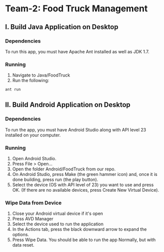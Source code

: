 # Team-2: Food Truck Management

## I. Build Java Application on Desktop
### Dependencies 
To run this app, you must have Apache Ant installed as well as JDK 1.7.

### Running
1. Navigate to Java/FoodTruck
2. Run the following:

```bash
ant run
```
## II. Build Android Application on Desktop
### Dependencies
To run the app, you must have Android Studio along with API level 23 installed on your computer.

### Running
1. Open Android Studio.
2. Press File > Open...
3. Open the folder Android/FoodTruck from our repo.
4. On Android Studio, press Make (the green hammer icon) and, once it is done building, press run (the play button).
5. Select the device (OS with API level of 23) you want to use and press OK. (If there are no available devices, press Create New Virtual Device).

### Wipe Data from Device
1. Close your Android virtual device if it's open
2. Press AVD Manager
3. Select the device used to run the application
4. In the Actions tab, press the black downward arrow to expand the options.
5. Press Wipe Data. You should be able to run the app Normally, but with data reset.
